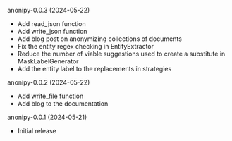 anonipy-0.0.3 (2024-05-22)

- Add read_json function
- Add write_json function
- Add blog post on anonymizing collections of documents
- Fix the entity regex checking in EntityExtractor
- Reduce the number of viable suggestions used to create a substitute in MaskLabelGenerator
- Add the entity label to the replacements in strategies

anonipy-0.0.2 (2024-05-22)

- Add write_file function
- Add blog to the documentation

anonipy-0.0.1 (2024-05-21)

- Initial release